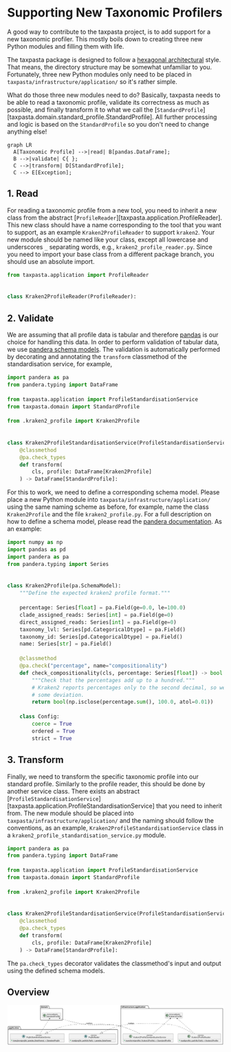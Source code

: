 # Supporting New Taxonomic Profilers

A good way to contribute to the taxpasta project, is to add support for a new taxonomic profiler. This mostly boils down to creating three new Python modules and filling them with life.

The taxpasta package is designed to follow a [hexagonal architectural](https://en.wikipedia.org/wiki/Hexagonal_architecture_(software)) style. That means, the directory structure may be somewhat unfamiliar to you. Fortunately, three new Python modules only need to be placed in `taxpasta/infrastructure/application/` so it's rather simple.

What do those three new modules need to do? Basically, taxpasta needs to be able to read a taxonomic profile, validate its correctness as much as possible, and finally transform it to what we call the [`StandardProfile`][taxpasta.domain.standard_profile.StandardProfile]. All further processing and logic is based on the `StandardProfile` so you don't need to change anything else!

```mermaid
graph LR
  A[Taxonomic Profile] -->|read| B[pandas.DataFrame];
  B -->|validate| C{ };
  C -->|transform| D[StandardProfile];
  C --> E[Exception];
```

## 1. Read

For reading a taxonomic profile from a new tool, you need to inherit a new class from the abstract [`ProfileReader`][taxpasta.application.ProfileReader]. This new class should have a name corresponding to the tool that you want to support, as an example `Kraken2ProfileReader` to support `kraken2`. Your new module should be named like your class, except all lowercase and underscores `_` separating words, e.g., `kraken2_profile_reader.py`. Since you need to import your base class from a different package branch, you should use an absolute import.

```python
from taxpasta.application import ProfileReader


class Kraken2ProfileReader(ProfileReader):
```

## 2. Validate

We are assuming that all profile data is tabular and therefore [pandas](https://pandas.pydata.org/) is our choice for handling this data. In order to perform validation of tabular data, we use [pandera schema models](https://pandera.readthedocs.io/en/stable/schema_models.html). The validation is automatically performed by decorating and annotating the `transform` classmethod of the standardisation service, for example,

```python
import pandera as pa
from pandera.typing import DataFrame

from taxpasta.application import ProfileStandardisationService
from taxpasta.domain import StandardProfile

from .kraken2_profile import Kraken2Profile


class Kraken2ProfileStandardisationService(ProfileStandardisationService):
    @classmethod
    @pa.check_types
    def transform(
        cls, profile: DataFrame[Kraken2Profile]
    ) -> DataFrame[StandardProfile]:
```

For this to work, we need to define a corresponding schema model. Please place a new Python module into `taxpasta/infrastructure/application/` using the same naming scheme as before, for example, name the class `Kraken2Profile` and the file `kraken2_profile.py`. For a full description on how to define a schema model, please read the [pandera documentation](https://pandera.readthedocs.io/en/stable/schema_models.html). As an example:

```python
import numpy as np
import pandas as pd
import pandera as pa
from pandera.typing import Series


class Kraken2Profile(pa.SchemaModel):
    """Define the expected kraken2 profile format."""

    percentage: Series[float] = pa.Field(ge=0.0, le=100.0)
    clade_assigned_reads: Series[int] = pa.Field(ge=0)
    direct_assigned_reads: Series[int] = pa.Field(ge=0)
    taxonomy_lvl: Series[pd.CategoricalDtype] = pa.Field()
    taxonomy_id: Series[pd.CategoricalDtype] = pa.Field()
    name: Series[str] = pa.Field()

    @classmethod
    @pa.check("percentage", name="compositionality")
    def check_compositionality(cls, percentage: Series[float]) -> bool:
        """Check that the percentages add up to a hundred."""
        # Kraken2 reports percentages only to the second decimal, so we expect
        # some deviation.
        return bool(np.isclose(percentage.sum(), 100.0, atol=0.01))

    class Config:
        coerce = True
        ordered = True
        strict = True
```

## 3. Transform

Finally, we need to transform the specific taxonomic profile into our standard profile. Similarly to the profile reader, this should be done by another service class. There exists an abstract [`ProfileStandardisationService`][taxpasta.application.ProfileStandardisationService] that you need to inherit from. The new module should be placed into `taxpasta/infrastructure/application/` and the naming should follow the conventions, as an example, `Kraken2ProfileStandardisationService` class in a `kraken2_profile_standardisation_service.py` module.

```python
import pandera as pa
from pandera.typing import DataFrame

from taxpasta.application import ProfileStandardisationService
from taxpasta.domain import StandardProfile

from .kraken2_profile import Kraken2Profile


class Kraken2ProfileStandardisationService(ProfileStandardisationService):
    @classmethod
    @pa.check_types
    def transform(
        cls, profile: DataFrame[Kraken2Profile]
    ) -> DataFrame[StandardProfile]:
```

The `pa.check_types` decorator validates the classmethod's input and output using the defined schema models.

## Overview

![](taxpasta_profiler_support_overview.svg)
